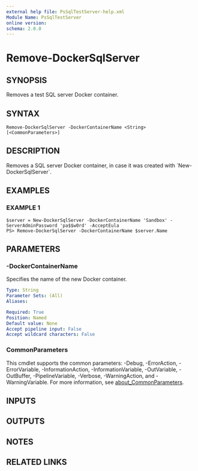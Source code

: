 ```yaml
---
external help file: PsSqlTestServer-help.xml
Module Name: PsSqlTestServer
online version:
schema: 2.0.0
---
```


# Remove-DockerSqlServer

## SYNOPSIS
Removes a test SQL server Docker container.

## SYNTAX

```
Remove-DockerSqlServer -DockerContainerName <String> [<CommonParameters>]
```

## DESCRIPTION
Removes a SQL server Docker container, in case it was created with \`New-DockerSqlServer\`.

## EXAMPLES

### EXAMPLE 1
```
$server = New-DockerSqlServer -DockerContainerName 'Sandbox' -ServerAdminPassword 'pa$$w0rd' -AcceptEula
PS> Remove-DockerSqlServer -DockerContainerName $server.Name
```

## PARAMETERS

### -DockerContainerName
Specifies the name of the new Docker container.

```yaml
Type: String
Parameter Sets: (All)
Aliases:

Required: True
Position: Named
Default value: None
Accept pipeline input: False
Accept wildcard characters: False
```

### CommonParameters
This cmdlet supports the common parameters: -Debug, -ErrorAction, -ErrorVariable, -InformationAction, -InformationVariable, -OutVariable, -OutBuffer, -PipelineVariable, -Verbose, -WarningAction, and -WarningVariable. For more information, see [about_CommonParameters](http://go.microsoft.com/fwlink/?LinkID=113216).

## INPUTS

## OUTPUTS

## NOTES

## RELATED LINKS
